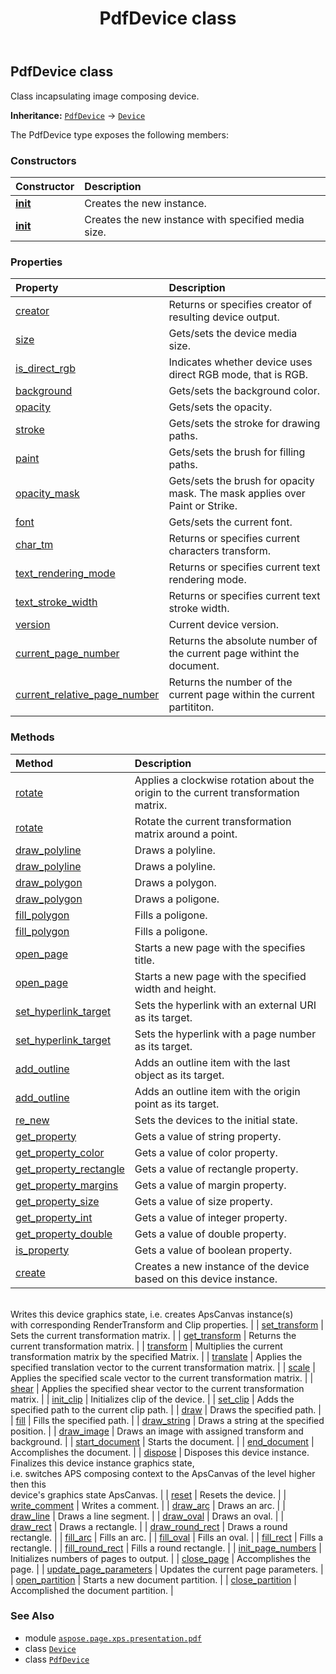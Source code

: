 ﻿---
title: PdfDevice class
second_title: Aspose.Page for Python via .NET API References
description: 
type: docs
weight: 10
url: /python-net/aspose.page.xps.presentation.pdf/pdfdevice/
is_root: false
---

## PdfDevice class

Class incapsulating image composing device.



**Inheritance:** [`PdfDevice`](/page/python-net/aspose.page.xps.presentation.pdf/pdfdevice) → 
[`Device`](/page/python-net/aspose.page/device)



The PdfDevice type exposes the following members:

### Constructors
| Constructor | Description |
| :- | :- |
| [__init__](/page/python-net/aspose.page.xps.presentation.pdf/pdfdevice/__init__/#io.RawIOBase) | Creates the new instance. |
| [__init__](/page/python-net/aspose.page.xps.presentation.pdf/pdfdevice/__init__/#io.RawIOBase-aspose.pydrawing.Size) | Creates the new instance with specified media size. |


### Properties
| Property | Description |
| :- | :- |
| [creator](/page/python-net/aspose.page.xps.presentation.pdf/pdfdevice/creator) | Returns or specifies creator of resulting device output. |
| [size](/page/python-net/aspose.page.xps.presentation.pdf/pdfdevice/size) | Gets/sets the device media size. |
| [is_direct_rgb](/page/python-net/aspose.page.xps.presentation.pdf/pdfdevice/is_direct_rgb) | Indicates whether device uses direct RGB mode, that is RGB. |
| [background](/page/python-net/aspose.page.xps.presentation.pdf/pdfdevice/background) | Gets/sets the background color. |
| [opacity](/page/python-net/aspose.page.xps.presentation.pdf/pdfdevice/opacity) | Gets/sets the opacity. |
| [stroke](/page/python-net/aspose.page.xps.presentation.pdf/pdfdevice/stroke) | Gets/sets the stroke for drawing paths. |
| [paint](/page/python-net/aspose.page.xps.presentation.pdf/pdfdevice/paint) | Gets/sets the brush for filling paths. |
| [opacity_mask](/page/python-net/aspose.page.xps.presentation.pdf/pdfdevice/opacity_mask) | Gets/sets the brush for opacity mask. The mask applies over Paint or Strike. |
| [font](/page/python-net/aspose.page.xps.presentation.pdf/pdfdevice/font) | Gets/sets the current font. |
| [char_tm](/page/python-net/aspose.page.xps.presentation.pdf/pdfdevice/char_tm) | Returns or specifies current characters transform. |
| [text_rendering_mode](/page/python-net/aspose.page.xps.presentation.pdf/pdfdevice/text_rendering_mode) | Returns or specifies current text rendering mode. |
| [text_stroke_width](/page/python-net/aspose.page.xps.presentation.pdf/pdfdevice/text_stroke_width) | Returns or specifies current text stroke width. |
| [version](/page/python-net/aspose.page.xps.presentation.pdf/pdfdevice/version) | Current device version. |
| [current_page_number](/page/python-net/aspose.page.xps.presentation.pdf/pdfdevice/current_page_number) | Returns the absolute number of the current page withint the document. |
| [current_relative_page_number](/page/python-net/aspose.page.xps.presentation.pdf/pdfdevice/current_relative_page_number) | Returns the number of the current page within the current partititon. |


### Methods
| Method | Description |
| :- | :- |
| [rotate](/page/python-net/aspose.page.xps.presentation.pdf/pdfdevice/rotate/#float) | Applies a clockwise rotation about the origin to the current transformation matrix. |
| [rotate](/page/python-net/aspose.page.xps.presentation.pdf/pdfdevice/rotate/#float-float-float) | Rotate the current transformation matrix around a point. |
| [draw_polyline](/page/python-net/aspose.page.xps.presentation.pdf/pdfdevice/draw_polyline/#list-list-int) | Draws a polyline. |
| [draw_polyline](/page/python-net/aspose.page.xps.presentation.pdf/pdfdevice/draw_polyline/#list-list-int) | Draws a polyline. |
| [draw_polygon](/page/python-net/aspose.page.xps.presentation.pdf/pdfdevice/draw_polygon/#list-list-int) | Draws a polygon. |
| [draw_polygon](/page/python-net/aspose.page.xps.presentation.pdf/pdfdevice/draw_polygon/#list-list-int) | Draws a poligone. |
| [fill_polygon](/page/python-net/aspose.page.xps.presentation.pdf/pdfdevice/fill_polygon/#list-list-int) | Fills a poligone. |
| [fill_polygon](/page/python-net/aspose.page.xps.presentation.pdf/pdfdevice/fill_polygon/#list-list-int) | Fills a poligone. |
| [open_page](/page/python-net/aspose.page.xps.presentation.pdf/pdfdevice/open_page/#str) | Starts a new page with the specifies title. |
| [open_page](/page/python-net/aspose.page.xps.presentation.pdf/pdfdevice/open_page/#float-float) | Starts a new page with the specified width and height. |
| [set_hyperlink_target](/page/python-net/aspose.page.xps.presentation.pdf/pdfdevice/set_hyperlink_target/#str) | Sets the hyperlink with an external URI as its target. |
| [set_hyperlink_target](/page/python-net/aspose.page.xps.presentation.pdf/pdfdevice/set_hyperlink_target/#int) | Sets the hyperlink with a page number as its target. |
| [add_outline](/page/python-net/aspose.page.xps.presentation.pdf/pdfdevice/add_outline/#int-str) | Adds an outline item with the last object as its target. |
| [add_outline](/page/python-net/aspose.page.xps.presentation.pdf/pdfdevice/add_outline/#aspose.pydrawing.PointF-int-str) | Adds an outline item with the origin point as its target. |
| [re_new](/page/python-net/aspose.page.xps.presentation.pdf/pdfdevice/re_new/#) | Sets the devices to the initial state. |
| [get_property](/page/python-net/aspose.page.xps.presentation.pdf/pdfdevice/get_property/#str) | Gets a value of string property. |
| [get_property_color](/page/python-net/aspose.page.xps.presentation.pdf/pdfdevice/get_property_color/#str) | Gets a value of color property. |
| [get_property_rectangle](/page/python-net/aspose.page.xps.presentation.pdf/pdfdevice/get_property_rectangle/#str) | Gets a value of rectangle property. |
| [get_property_margins](/page/python-net/aspose.page.xps.presentation.pdf/pdfdevice/get_property_margins/#str) | Gets a value of margin property. |
| [get_property_size](/page/python-net/aspose.page.xps.presentation.pdf/pdfdevice/get_property_size/#str) | Gets a value of size property. |
| [get_property_int](/page/python-net/aspose.page.xps.presentation.pdf/pdfdevice/get_property_int/#str) | Gets a value of integer property. |
| [get_property_double](/page/python-net/aspose.page.xps.presentation.pdf/pdfdevice/get_property_double/#str) | Gets a value of double property. |
| [is_property](/page/python-net/aspose.page.xps.presentation.pdf/pdfdevice/is_property/#str) | Gets a value of boolean property. |
| [create](/page/python-net/aspose.page.xps.presentation.pdf/pdfdevice/create/#) | Creates a new instance of the device based on this device instance.<br/>Writes this device graphics state, i.e. creates ApsCanvas instance(s)<br/>with corresponding RenderTransform and Clip properties. |
| [set_transform](/page/python-net/aspose.page.xps.presentation.pdf/pdfdevice/set_transform/#aspose.pydrawing.drawing2d.Matrix) | Sets the current transformation matrix. |
| [get_transform](/page/python-net/aspose.page.xps.presentation.pdf/pdfdevice/get_transform/#) | Returns the current transformation matrix. |
| [transform](/page/python-net/aspose.page.xps.presentation.pdf/pdfdevice/transform/#aspose.pydrawing.drawing2d.Matrix) | Multiplies the current transformation matrix by the specified Matrix. |
| [translate](/page/python-net/aspose.page.xps.presentation.pdf/pdfdevice/translate/#float-float) | Applies the specified translation vector to the current transformation matrix. |
| [scale](/page/python-net/aspose.page.xps.presentation.pdf/pdfdevice/scale/#float-float) | Applies the specified scale vector to the current transformation matrix. |
| [shear](/page/python-net/aspose.page.xps.presentation.pdf/pdfdevice/shear/#float-float) | Applies the specified shear vector to the current transformation matrix. |
| [init_clip](/page/python-net/aspose.page.xps.presentation.pdf/pdfdevice/init_clip/#) | Initializes clip of the device. |
| [set_clip](/page/python-net/aspose.page.xps.presentation.pdf/pdfdevice/set_clip/#aspose.pydrawing.drawing2d.GraphicsPath) | Adds the specified path to the current clip path. |
| [draw](/page/python-net/aspose.page.xps.presentation.pdf/pdfdevice/draw/#aspose.pydrawing.drawing2d.GraphicsPath) | Draws the specified path. |
| [fill](/page/python-net/aspose.page.xps.presentation.pdf/pdfdevice/fill/#aspose.pydrawing.drawing2d.GraphicsPath) | Fills the specified path. |
| [draw_string](/page/python-net/aspose.page.xps.presentation.pdf/pdfdevice/draw_string/#str-float-float) | Draws a string at the specified position. |
| [draw_image](/page/python-net/aspose.page.xps.presentation.pdf/pdfdevice/draw_image/#aspose.pydrawing.Bitmap-aspose.pydrawing.drawing2d.Matrix-aspose.pydrawing.Color) | Draws an image with assigned transform and background. |
| [start_document](/page/python-net/aspose.page.xps.presentation.pdf/pdfdevice/start_document/#) | Starts the document. |
| [end_document](/page/python-net/aspose.page.xps.presentation.pdf/pdfdevice/end_document/#) | Accomplishes the document. |
| [dispose](/page/python-net/aspose.page.xps.presentation.pdf/pdfdevice/dispose/#) | Disposes this device instance. Finalizes this device instance graphics state,<br/>i.e. switches APS composing context to the ApsCanvas of the level higher then this<br/>device's graphics state ApsCanvas. |
| [reset](/page/python-net/aspose.page.xps.presentation.pdf/pdfdevice/reset/#) | Resets the device. |
| [write_comment](/page/python-net/aspose.page.xps.presentation.pdf/pdfdevice/write_comment/#str) | Writes a comment. |
| [draw_arc](/page/python-net/aspose.page.xps.presentation.pdf/pdfdevice/draw_arc/#float-float-float-float-float-float) | Draws an arc. |
| [draw_line](/page/python-net/aspose.page.xps.presentation.pdf/pdfdevice/draw_line/#float-float-float-float) | Draws a line segment. |
| [draw_oval](/page/python-net/aspose.page.xps.presentation.pdf/pdfdevice/draw_oval/#float-float-float-float) | Draws an oval. |
| [draw_rect](/page/python-net/aspose.page.xps.presentation.pdf/pdfdevice/draw_rect/#float-float-float-float) | Draws a rectangle. |
| [draw_round_rect](/page/python-net/aspose.page.xps.presentation.pdf/pdfdevice/draw_round_rect/#float-float-float-float-float-float) | Draws a round rectangle. |
| [fill_arc](/page/python-net/aspose.page.xps.presentation.pdf/pdfdevice/fill_arc/#float-float-float-float-float-float) | Fills an arc. |
| [fill_oval](/page/python-net/aspose.page.xps.presentation.pdf/pdfdevice/fill_oval/#float-float-float-float) | Fills an oval. |
| [fill_rect](/page/python-net/aspose.page.xps.presentation.pdf/pdfdevice/fill_rect/#float-float-float-float) | Fills a rectangle. |
| [fill_round_rect](/page/python-net/aspose.page.xps.presentation.pdf/pdfdevice/fill_round_rect/#float-float-float-float-float-float) | Fills a round rectangle. |
| [init_page_numbers](/page/python-net/aspose.page.xps.presentation.pdf/pdfdevice/init_page_numbers/#) | Initializes numbers of pages to output. |
| [close_page](/page/python-net/aspose.page.xps.presentation.pdf/pdfdevice/close_page/#) | Accomplishes the page. |
| [update_page_parameters](/page/python-net/aspose.page.xps.presentation.pdf/pdfdevice/update_page_parameters/#aspose.page.IMultiPageDevice) | Updates the current page parameters. |
| [open_partition](/page/python-net/aspose.page.xps.presentation.pdf/pdfdevice/open_partition/#) | Starts a new document partition. |
| [close_partition](/page/python-net/aspose.page.xps.presentation.pdf/pdfdevice/close_partition/#) | Accomplished the document partition. |



### See Also
* module [`aspose.page.xps.presentation.pdf`](..)
* class [`Device`](/page/python-net/aspose.page/device)
* class [`PdfDevice`](/page/python-net/aspose.page.xps.presentation.pdf/pdfdevice)
